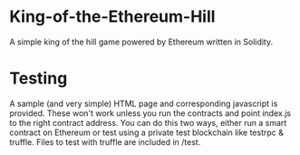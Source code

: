 # King-of-the-Ethereum-Hill
A simple king of the hill game powered by Ethereum written in Solidity.  

# Testing
A sample (and very simple) HTML page and corresponding javascript is provided.  These won't work unless you run the contracts and point index.js to the right contract address.  You can do this two ways, either run a smart contract on Ethereum or test using a private test blockchain like testrpc & truffle.  Files to test with truffle are included in /test.  

